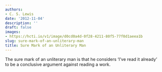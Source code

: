 ```yaml
---
authors:
- C. S. Lewis
date: '2012-11-04'
description: ''
draft: false
images:
- https://hcti.io/v1/image/d0cd0a4d-0f28-4211-80f5-77f0d1aeea1b
slug: sure-mark-of-an-unliterary-man
title: Sure Mark of an Unliterary Man
---
```


The sure mark of an unliterary man is that he considers ‘I’ve read it already’ to be a conclusive argument against reading a work.